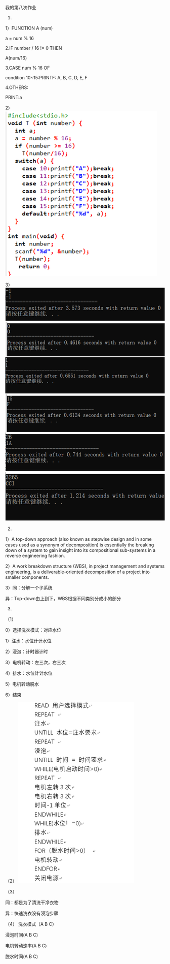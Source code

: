 我的第八次作业


1.
1）FUNCTION A (num) 

a = num % 16

2.IF number / 16 != 0 THEN 

A(num/16)

3.CASE num % 16 OF 

condition 10~15:PRINTF: A, B,
 C, D, E, F

4.OTHERS: 

PRINT:a

2）
![1](images/c16位.png)

3）
![1](images/c1.png)
![1](images/c2.png)
![1](images/c3.png)
![1](images/c4.png)
![1](images/c5.png)
![1](images/c6.png)

2.
1）A top-down approach (also known as stepwise design and in some cases used as a synonym of decomposition) is essentially the breaking down of a system to gain insight into its compositional sub-systems in a reverse engineering fashion.

2）A work breakdown structure (WBS), in project management and systems engineering, is a deliverable-oriented decomposition of a project into smaller components.

3）同：分解一个子系统

异：Top-down由上到下，WBS根据不同类别分成小的部分

3.

（1）

0）选择洗衣模式：对应水位

1）注水：水位计计水位

2）浸泡：计时器计时

3）电机转动：左三次，右三次

4）排水：水位计计水位

5）电机转动脱水

6）结束

（2）
![1](images/洗衣机.png)

（3）

同：都是为了清洗干净衣物

异：快速洗衣没有浸泡步骤

（4）
洗衣模式（A B C）

浸泡时间(A B C)

电机转动速率(A B C)

脱水时间(A B C)



